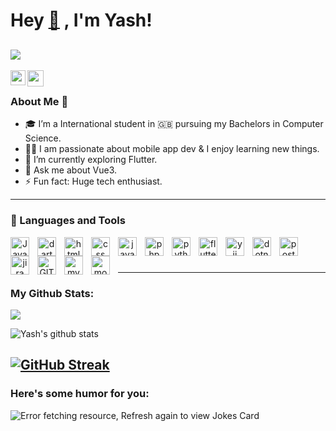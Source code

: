 # Hey <a href="https://yashpatel.dev">👋</a> , I'm Yash!

![](https://camo.githubusercontent.com/992babdffd8c74a1502de375fbdf7e4d54773242/68747470733a2f2f6d656469612e67697068792e636f6d2f6d656469612f53576f536b4e36447854737a71494b4571762f67697068792e676966)
--
<a href="https://www.linkedin.com/in/yash-patel-b7038b1aa">
  <img align="left" width="24px" src="https://cdn.jsdelivr.net/npm/simple-icons@v3/icons/linkedin.svg"  />
</a>
<a href="mailto:yashpatel61016@gmail.com">
  <img align="left" width="26px" src="https://cdn.jsdelivr.net/npm/simple-icons@v3/icons/gmail.svg" />
</a>

<br />

### About Me 🚀
- 🎓 I’m a International student in 🇬🇧 pursuing my Bachelors in Computer Science. </br>
- 👨‍💻  I am passionate about mobile app dev & I enjoy learning new things. </br>
- 🌱 I’m currently exploring Flutter.
- 💬 Ask me about Vue3.
- ⚡ Fun fact: Huge tech enthusiast. 

---

### 🧰 Languages and Tools
<p align="center">
      <img src="https://www.vectorlogo.zone/logos/java/java-icon.svg" alt="Java" align="left" width="30px" style="padding-right:10px;"/> 
      <img src="https://www.vectorlogo.zone/logos/dartlang/dartlang-icon.svg" alt="dart" align="left" width="30px" style="padding-right:10px;"/>
      <img src="https://www.vectorlogo.zone/logos/w3_html5/w3_html5-icon.svg" alt="html" align="left" width="30px" style="padding-right:10px;"/>
      <img src="https://www.vectorlogo.zone/logos/w3_css/w3_css-icon.svg" alt="css" align="left" width="30px" style="padding-right:10px;"/>
      <img src="https://www.vectorlogo.zone/logos/javascript/javascript-icon.svg" alt="javasript" align="left" width="30px" style="padding-right:10px;"/>
      <img src="https://www.vectorlogo.zone/logos/php/php-icon.svg" alt="php" align="left" width="30px" style="padding-right:10px;"/>
      <img src="https://www.vectorlogo.zone/logos/python/python-icon.svg" alt="python" align="left" width="30px" style="padding-right:10px;"/>
      <img src="https://www.vectorlogo.zone/logos/flutterio/flutterio-icon.svg" alt="flutter" align="left" width="30px" style="padding-right:10px;"/>
      <img src="https://www.vectorlogo.zone/logos/yiiframework/yiiframework-icon.svg" alt="yii" align="left" width="30px" style="padding-right:10px;"/>
      <img src="https://www.vectorlogo.zone/logos/dotnet/dotnet-icon.svg" alt="dotnet" align="left" width="30px" style="padding-right:10px;"/>
      <img src="https://www.vectorlogo.zone/logos/getpostman/getpostman-icon.svg" alt="postman" align="left" width="30px" style="padding-right:10px;"/>
      <img src="https://www.vectorlogo.zone/logos/atlassian_jira/atlassian_jira-icon.svg" alt="jira" align="left" width="30px" style="padding-right:10px;"/>
      <img src="https://www.vectorlogo.zone/logos/git-scm/git-scm-icon.svg" alt="GIT" align="left" width="30px" style="padding-right:10px;"/>
      <img src="https://www.vectorlogo.zone/logos/mysql/mysql-icon.svg" alt="mysql" align="left" width="30px" style="padding-right:10px;"/>
      <img src="https://www.vectorlogo.zone/logos/mongodb/mongodb-icon.svg" alt="mongodb" align="left" width="30px" style="padding-right:10px;"/>
</p>
<br />

#
---
### My Github Stats:

<a href="https://github.com/antonkomarev/github-profile-views-counter">
    <img src="https://komarev.com/ghpvc/?username=yash-61016&style=flat-square&color=00998c">
</a>

![Yash's github stats](https://github-readme-stats.vercel.app/api?username=yash-61016&show_icons=true&title_color=ffc857&icon_color=8ac926&text_color=daf7dc&bg_color=151515&hide=issues&count_private=true&include_all_commits=true)

[![GitHub Streak](https://github-readme-streak-stats.herokuapp.com/?user=yash-61016&theme=dark)](https://git.io/streak-stats)
--
### Here's some humor for you:
<img src="https://readme-jokes.vercel.app/api" alt="Error fetching resource, Refresh again to view Jokes Card" />


